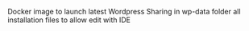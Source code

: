 Docker image to launch latest Wordpress
Sharing in wp-data folder all installation files to allow edit with IDE
